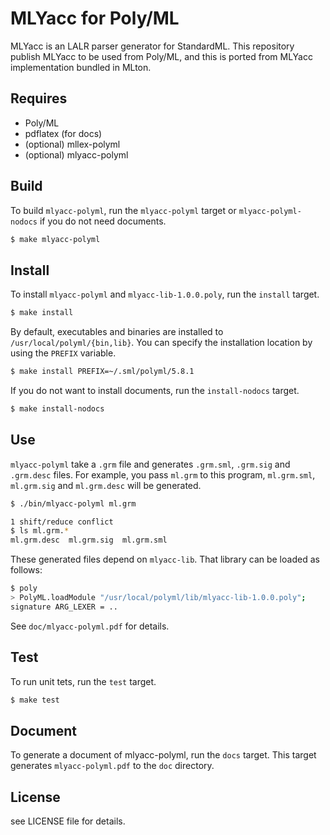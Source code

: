 # MLYacc for Poly/ML

MLYacc is an LALR parser generator for StandardML.
This repository publish MLYacc to be used from Poly/ML, and this is ported from MLYacc implementation bundled in MLton.


## Requires

- Poly/ML
- pdflatex (for docs)
- (optional) mllex-polyml
- (optional) mlyacc-polyml


## Build

To build `mlyacc-polyml`, run the `mlyacc-polyml` target or `mlyacc-polyml-nodocs` if you do not need documents.

```sh
$ make mlyacc-polyml
```


## Install

To install `mlyacc-polyml` and `mlyacc-lib-1.0.0.poly`, run the `install` target.

```sh
$ make install
```

By default, executables and binaries are installed to `/usr/local/polyml/{bin,lib}`.
You can specify the installation location by using the `PREFIX` variable.

```sh
$ make install PREFIX=~/.sml/polyml/5.8.1
```

If you do not want to install documents, run the `install-nodocs` target.

```sh
$ make install-nodocs
```


## Use

`mlyacc-polyml` take a `.grm` file and generates `.grm.sml`, `.grm.sig` and `.grm.desc` files.
For example, you pass `ml.grm` to this program, `ml.grm.sml`, `ml.grm.sig` and `ml.grm.desc` will be generated.

```sh
$ ./bin/mlyacc-polyml ml.grm

1 shift/reduce conflict
$ ls ml.grm.*
ml.grm.desc  ml.grm.sig  ml.grm.sml
```

These generated files depend on `mlyacc-lib`.
That library can be loaded as follows:

```sh
$ poly
> PolyML.loadModule "/usr/local/polyml/lib/mlyacc-lib-1.0.0.poly";
signature ARG_LEXER = ..
```


See `doc/mlyacc-polyml.pdf` for details.


## Test

To run unit tets, run the `test` target.

```sh
$ make test
```


## Document

To generate a document of mlyacc-polyml, run the `docs` target.
This target generates `mlyacc-polyml.pdf` to the `doc` directory.


## License

see LICENSE file for details.


